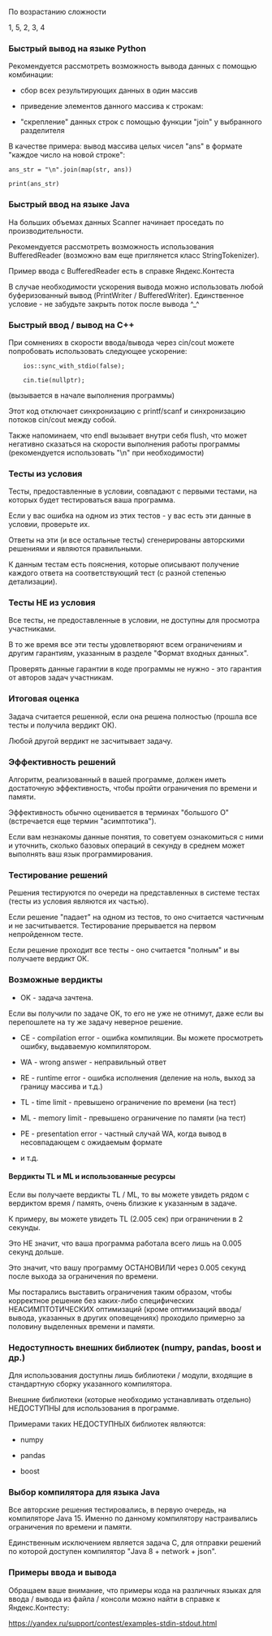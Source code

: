 По возрастанию сложности 

1, 5, 2, 3, 4

### Быстрый вывод на языке Python

Рекомендуется рассмотреть возможность вывода данных с помощью комбинации:

- сбор всех результирующих данных в один массив 

- приведение элементов данного массива к строкам:

- "скрепление" данных строк с помощью функции "join" у выбранного разделителя

В качестве примера: вывод массива целых чисел "ans" в формате "каждое число на новой строке":
```
ans_str = "\n".join(map(str, ans))

print(ans_str)
```
### Быстрый ввод на языке Java
На больших объемах данных Scanner начинает проседать по производительности.

Рекомендуется рассмотреть возможность использования BufferedReader (возможно вам еще приглянется класс StringTokenizer).

Пример ввода с BufferedReader есть в справке Яндекс.Контеста

В случае необходимости ускорения вывода можно использовать любой буферизованный вывод (PrintWriter / BufferedWriter). Единственное условие - не забудьте закрыть поток после вывода ^_^

### Быстрый ввод / вывод на С++
При сомнениях в скорости ввода/вывода через cin/cout можете попробовать использовать следующее ускорение:
```
	ios::sync_with_stdio(false);

	cin.tie(nullptr);
```
(вызывается в начале выполнения программы)

Этот код отключает синхронизацию с printf/scanf и синхронизацию потоков cin/cout между собой.

Также напоминаем, что endl вызывает внутри себя flush, что может негативно сказаться на скорости выполнения работы программы (рекомендуется использовать "\n" при необходимости)

### Тесты из условия
Тесты, предоставленные в условии, совпадают с первыми тестами, на которых будет тестироваться ваша программа.

Если у вас ошибка на одном из этих тестов - у вас есть эти данные в условии, проверьте их.

Ответы на эти (и все остальные тесты) сгенерированы авторскими решениями и являются правильными. 

К данным тестам есть пояснения, которые описывают получение каждого ответа на соответствующий тест (с разной степенью детализации).

### Тесты НЕ из условия
Все тесты, не предоставленные в условии, не доступны для просмотра участниками. 

В то же время все эти тесты удовлетворяют всем ограничениям и другим гарантиям, указанным в разделе "Формат входных данных".

Проверять данные гарантии в коде программы не нужно - это гарантия от авторов задач участникам. 

### Итоговая оценка
Задача считается решенной, если она решена полностью (прошла все тесты и получила вердикт ОК).

Любой другой вердикт не засчитывает задачу.

### Эффективность решений
Алгоритм, реализованный в вашей программе, должен иметь достаточную эффективность, чтобы пройти ограничения по времени и памяти.

Эффективность обычно оценивается в терминах "большого О" (встречается еще термин "асимптотика"). 

Если вам незнакомы данные понятия, то советуем ознакомиться с ними и уточнить, сколько базовых операций в секунду в среднем может выполнять ваш язык программирования.

### Тестирование решений
Решения тестируются по очереди на представленных в системе тестах (тесты из условия являются их частью).

Если решение "падает" на одном из тестов, то оно считается частичным и не засчитывается. Тестирование прерывается на первом непройденном тесте.

Если решение проходит все тесты - оно считается "полным" и вы получаете вердикт ОК.

### Возможные вердикты
- OK - задача зачтена. 

Если вы получили по задаче ОК, то его не уже не отнимут, даже если вы перепошлете на ту же задачу неверное решение.

- CE - compilation error - ошибка компиляции. Вы можете просмотреть ошибку, выдаваемую компилятором.

- WA - wrong answer - неправильный ответ

- RE - runtime error - ошибка исполнения (деление на ноль, выход за границу массива и т.д.)

- TL - time limit - превышено ограничение по времени (на тест) 

- ML - memory limit - превышено ограничение по памяти (на тест)

- PE - presentation error - частный случай WA, когда вывод в несовпадающем с ожидаемым формате

- и т.д.

#### Вердикты TL и ML и использованные ресурсы
Если вы получаете вердикты TL / ML, то вы можете увидеть рядом с вердиктом время / память, очень близкие к указанным в задаче.

К примеру, вы можете увидеть TL (2.005 сек) при ограничении в 2 секунды.

Это НЕ значит, что ваша программа работала всего лишь на 0.005 секунд дольше.

Это значит, что вашу программу ОСТАНОВИЛИ через 0.005 секунд после выхода за ограничения по времени.

Мы постарались выставить ограничения таким образом, чтобы корректное решение без каких-либо специфических НЕАСИМПТОТИЧЕСКИХ оптимизаций (кроме оптимизаций ввода/вывода, указанных в других оповещениях) проходило примерно за половину выделенных времени и памяти.

### Недоступность внешних библиотек (numpy, pandas, boost и др.)
Для использования доступны лишь библиотеки / модули, входящие в стандартную сборку указанного компилятора.

Внешние библиотеки (которые необходимо устанавливать отдельно) НЕДОСТУПНЫ для использования в программе.

Примерами таких НЕДОСТУПНЫХ библиотек являются:

- numpy

- pandas

- boost

### Выбор компилятора для языка Java
Все авторские решения тестировались, в первую очередь, на компиляторе Java 15. Именно по данному компилятору настраивались ограничения по времени и памяти.

Единственным исключением является задача C, для отправки решений по которой доступен компилятор "Java 8 + network + json".

### Примеры ввода и вывода
Обращаем ваше внимание, что примеры кода на различных языках для ввода / вывода из файла / консоли можно найти в справке к Яндекс.Контесту:

https://yandex.ru/support/contest/examples-stdin-stdout.html